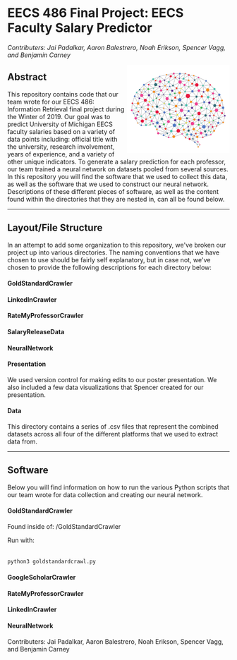 # EECS 486 Final Project: EECS Faculty Salary Predictor

*Contributers: Jai Padalkar, Aaron Balestrero, Noah Erikson, Spencer Vagg, and Benjamin Carney*

<a href="rel"><img src="/NeuralNetwork.png" align="right" height="200" width="233" ></a>



## Abstract

This repository contains code that our team wrote for our EECS 486: Information Retrieval final project during the Winter of
2019. Our goal was to predict University of Michigan EECS faculty salaries based on a variety of data points including:
official title with the university, research involvement, years of experience, and a variety of other unique indicators. To
generate a salary prediction for each professor, our team trained a neural network on datasets pooled from several sources.
In this repository you will find the software that we used to collect this data, as well as the software that we used to
construct our neural network. Descriptions of these different pieces of software, as well as the content found within the
directories that they are nested in, can all be found below.

---

## Layout/File Structure

In an attempt to add some organization to this repository, we've broken our project up into various directories. The naming
conventions that we have chosen to use should be fairly self explanatory, but in case not, we've chosen to provide the
following descriptions for each directory below:

#### GoldStandardCrawler

#### LinkedInCrawler

#### RateMyProfessorCrawler

#### SalaryReleaseData

#### NeuralNetwork

#### Presentation

We used version control for making edits to our poster presentation.  We also included a few data visualizations that Spencer created for our presentation.

#### Data

This directory contains a series of .csv files that represent the combined datasets across all four of the different
platforms that we used to extract data from.

---

## Software

Below you will find information on how to run the various Python scripts that our team wrote for data collection and creating our neural network.

#### GoldStandardCrawler

Found inside of: /GoldStandardCrawler

Run with:

```python

python3 goldstandardcrawl.py 

```

#### GoogleScholarCrawler

#### RateMyProfessorCrawler

#### LinkedInCrawler

#### NeuralNetwork


Contributers: Jai Padalkar, Aaron Balestrero, Noah Erikson, Spencer Vagg, and Benjamin Carney
